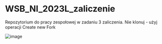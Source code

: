 # WSB_NI_2023L_zaliczenie

Repozytorium do pracy zespołowej w zadaniu 3 zaliczenia.
Nie klonuj - użyj operacji Create new Fork

![image](https://user-images.githubusercontent.com/62461206/235113021-ffea4ddd-f5e6-4eac-abc7-e8290e22f17b.png)
